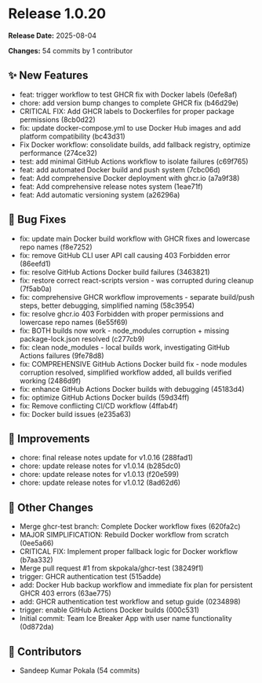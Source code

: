 # Release 1.0.20

**Release Date:** 2025-08-04

**Changes:** 54 commits by 1 contributor

## ✨ New Features

- feat: trigger workflow to test GHCR fix with Docker labels (0efe8af)
- chore: add version bump changes to complete GHCR fix (b46d29e)
- CRITICAL FIX: Add GHCR labels to Dockerfiles for proper package permissions (8cb0d22)
- fix: update docker-compose.yml to use Docker Hub images and add platform compatibility (bc43d31)
- Fix Docker workflow: consolidate builds, add fallback registry, optimize performance (274ce32)
- test: add minimal GitHub Actions workflow to isolate failures (c69f765)
- feat: add automated Docker build and push system (7cbc06d)
- feat: Add comprehensive Docker deployment with ghcr.io (a7a9f38)
- feat: Add comprehensive release notes system (1eae71f)
- feat: Add automatic versioning system (a26296a)

## 🐛 Bug Fixes

- fix: update main Docker build workflow with GHCR fixes and lowercase repo names (f8e7252)
- fix: remove GitHub CLI user API call causing 403 Forbidden error (86eefd1)
- fix: resolve GitHub Actions Docker build failures (3463821)
- fix: restore correct react-scripts version - was corrupted during cleanup (7f5ab0a)
- fix: comprehensive GHCR workflow improvements - separate build/push steps, better debugging, simplified naming (58c3954)
- fix: resolve ghcr.io 403 Forbidden with proper permissions and lowercase repo names (6e55f69)
- fix: BOTH builds now work - node_modules corruption + missing package-lock.json resolved (c277cb9)
- fix: clean node_modules - local builds work, investigating GitHub Actions failures (9fe78d8)
- fix: COMPREHENSIVE GitHub Actions Docker build fix - node modules corruption resolved, simplified workflow added, all builds verified working (2486d9f)
- fix: enhance GitHub Actions Docker builds with debugging (45183d4)
- fix: optimize GitHub Actions Docker builds (59d34ff)
- fix: Remove conflicting CI/CD workflow (4ffab4f)
- fix: Docker build issues (e235a63)

## 🚀 Improvements

- chore: final release notes update for v1.0.16 (288fad1)
- chore: update release notes for v1.0.14 (b285dc0)
- chore: update release notes for v1.0.13 (f20e599)
- chore: update release notes for v1.0.12 (8ad62d6)

## 🔧 Other Changes

- Merge ghcr-test branch: Complete Docker workflow fixes (620fa2c)
- MAJOR SIMPLIFICATION: Rebuild Docker workflow from scratch (0ee5a66)
- CRITICAL FIX: Implement proper fallback logic for Docker workflow (b7aa332)
- Merge pull request #1 from skpokala/ghcr-test (38249f1)
- trigger: GHCR authentication test (515adde)
- add: Docker Hub backup workflow and immediate fix plan for persistent GHCR 403 errors (63ae775)
- add: GHCR authentication test workflow and setup guide (0234898)
- trigger: enable GitHub Actions Docker builds (000c531)
- Initial commit: Team Ice Breaker App with user name functionality (0d872da)

## 👥 Contributors

- Sandeep Kumar Pokala (54 commits)

